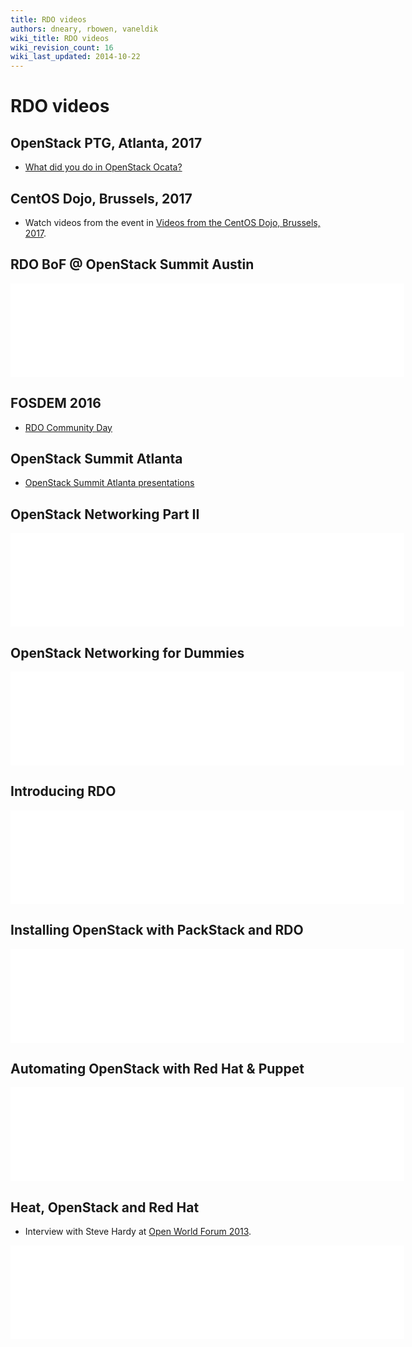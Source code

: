 ```yaml
---
title: RDO videos
authors: dneary, rbowen, vaneldik
wiki_title: RDO videos
wiki_revision_count: 16
wiki_last_updated: 2014-10-22
---
```


# RDO videos

## OpenStack PTG, Atlanta, 2017

* [What did you do in OpenStack Ocata?](https://www.youtube.com/playlist?list=PLOuHvpVx7kYksG0NFaCaQsSkrUlj3Oq4S)

## CentOS Dojo, Brussels, 2017

* Watch videos from the event in [Videos from the CentOS Dojo, Brussels, 2017](/blog/2017/02/centos-dojo-brussels-2017-videos/).

## RDO BoF @ OpenStack Summit Austin

<iframe width="630" src="//youtube.com/embed/pmb3RA1GmGs" frameborder="0" align="center" allowfullscreen="true"> </iframe>

## FOSDEM 2016

*   [RDO Community Day](https://www.youtube.com/playlist?list=PL27cQhFqK1QwGg15Yd4jeZVLtuvyboGSi)

## OpenStack Summit Atlanta

*   [OpenStack Summit Atlanta presentations](https://www.openstack.org/summit/openstack-summit-atlanta-2014/session-videos/)

## OpenStack Networking Part II

<iframe width="630" src="//youtube.com/embed/wEa_8ESxPAY" frameborder="0" align="center" allowfullscreen="true"> </iframe>

## OpenStack Networking for Dummies

<iframe width="630" src="//youtube.com/embed/afImoFeuDnY" frameborder="0" align="center" allowfullscreen="true"> </iframe>

## Introducing RDO

<iframe width="630" src="//youtube.com/embed/OsQJmipzBYI" frameborder="0" align="center" allowfullscreen="true"> </iframe>

## Installing OpenStack with PackStack and RDO

<iframe width="630" src="//youtube.com/embed/ViVMQ70umq0" frameborder="0" align="center" allowfullscreen="true"> </iframe>

## Automating OpenStack with Red Hat & Puppet

<iframe width="630" src="//youtube.com/embed/P1dfxfbu3UA" frameborder="0" align="center" allowfullscreen="true"> </iframe>

## Heat, OpenStack and Red Hat

* Interview with Steve Hardy at [Open World Forum 2013](//www.openworldforum.org/en/).

<iframe width="630" src="//youtube.com/embed/I3V6MFUg3vk" frameborder="0" align="center" allowfullscreen="true"> </iframe>
